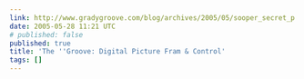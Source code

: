 ```yaml
---
link: http://www.gradygroove.com/blog/archives/2005/05/sooper_secret_p.html
date: 2005-05-28 11:21 UTC
# published: false
published: true
title: 'The ''Groove: Digital Picture Fram & Control'
tags: []
---
```



